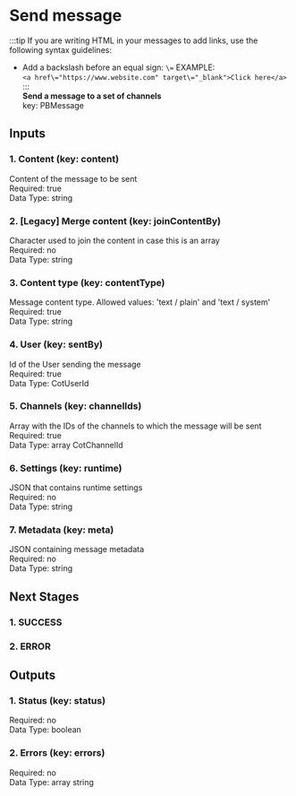 # Send message  
:::tip
If you are writing HTML in your messages to add links, use the following syntax guidelines:
- Add a backslash before an equal sign: `\=`
EXAMPLE:  
`<a href\="https://www.website.com" target\="_blank">Click here</a>`
:::  
**Send a message to a set of channels**  
key: PBMessage  
## Inputs  
### 1. Content (key: content)  
Content of the message to be sent  
Required: true  
Data Type: string   
### 2. [Legacy] Merge content (key: joinContentBy)  
Character used to join the content in case this is an array  
Required: no  
Data Type: string   
### 3. Content type (key: contentType)  
Message content type. Allowed values: 'text / plain' and 'text / system'  
Required: true  
Data Type: string   
### 4. User (key: sentBy)  
Id of the User sending the message  
Required: true  
Data Type: CotUserId   
### 5. Channels (key: channelIds)  
Array with the IDs of the channels to which the message will be sent  
Required: true  
Data Type: array CotChannelId  
### 6. Settings (key: runtime)  
JSON that contains runtime settings  
Required: no  
Data Type: string   
### 7. Metadata (key: meta)  
JSON containing message metadata  
Required: no  
Data Type: string   
## Next Stages  
### 1. SUCCESS  
  
### 2. ERROR  
  
## Outputs  
### 1. Status (key: status)  
  
Required: no  
Data Type: boolean   
### 2. Errors (key: errors)  
  
Required: no  
Data Type: array string